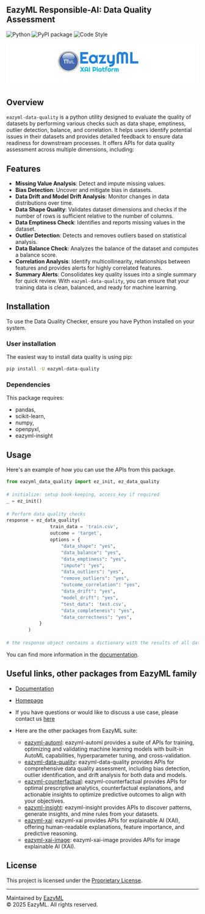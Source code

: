 ## EazyML Responsible-AI: Data Quality Assessment
![Python](https://img.shields.io/badge/python-3.8%20%7C%203.9%20%7C%203.10%20%7C%203.11%20%7C%203.12-blue)  ![PyPI package](https://img.shields.io/badge/pypi%20package-0.0.32-brightgreen) ![Code Style](https://img.shields.io/badge/code%20style-black-black)

![EazyML](https://github.com/EazyML/eazyml-docs/raw/refs/heads/master/EazyML_logo.png)

## Overview
`eazyml-data-quality` is a python utility designed to evaluate the quality of datasets by performing various checks such as data shape, emptiness, outlier detection, balance, and correlation. It helps users identify potential issues in their datasets and provides detailed feedback to ensure data readiness for downstream processes.
It offers APIs for data quality assessment across multiple dimensions, including:

## Features
- **Missing Value Analysis**: Detect and impute missing values.
- **Bias Detection**: Uncover and mitigate bias in datasets.
- **Data Drift and Model Drift Analysis**: Monitor changes in data distributions over time.
- **Data Shape Quality**: Validates dataset dimensions and checks if the number of rows is sufficient relative to the number of columns.
- **Data Emptiness Check**: Identifies and reports missing values in the dataset.
- **Outlier Detection**: Detects and removes outliers based on statistical analysis.
- **Data Balance Check**: Analyzes the balance of the dataset and computes a balance score.
- **Correlation Analysis**: Identify multicollinearity, relationships between features and provides alerts for highly correlated features.
- **Summary Alerts**: Consolidates key quality issues into a single summary for quick review.
With `eazyml-data-quality`, you can ensure that your training data is clean, balanced, and ready for machine learning.

## Installation
To use the Data Quality Checker, ensure you have Python installed on your system.
### User installation
The easiest way to install data quality is using pip:
```bash
pip install -U eazyml-data-quality
```
### Dependencies
This package requires:
- pandas,
- scikit-learn,
- numpy,
- openpyxl,
- eazyml-insight

## Usage
Here's an example of how you can use the APIs from this package.
```python
from eazyml_data_quality import ez_init, ez_data_quality

# initialize: setup book-keeping, access_key if required 
_ = ez_init()

# Perform data quality checks
response = ez_data_quality(
                train_data = 'train.csv',
                outcome = 'target',
                options = {
                    "data_shape": "yes",
                    "data_balance": "yes",
                    "data_emptiness": "yes",
                    "impute": "yes",
                    "data_outliers": "yes",
                    "remove_outliers": "yes",
                    "outcome_correlation": "yes",
                    "data_drift": "yes",
                    "model_drift": "yes",
                    "test_data": 'test.csv',
                    "data_completeness": "yes",
                    "data_correctness": "yes",
            }
        )

# the response object contains a dictionary with the results of all data quality checks, along with the data quality alerts selected by the user.
```
You can find more information in the [documentation](https://eazyml.readthedocs.io/en/latest/packages/eazyml_dq.html).


## Useful links, other packages from EazyML family
- [Documentation](https://docs.eazyml.com)
- [Homepage](https://eazyml.com)
- If you have questions or would like to discuss a use case, please contact us [here](https://eazyml.com/trust-in-ai)
- Here are the other packages from EazyML suite:

    - [eazyml-automl](https://pypi.org/project/eazyml-automl/): eazyml-automl provides a suite of APIs for training, optimizing and validating machine learning models with built-in AutoML capabilities, hyperparameter tuning, and cross-validation.
    - [eazyml-data-quality](https://pypi.org/project/eazyml-data-quality/): eazyml-data-quality provides APIs for comprehensive data quality assessment, including bias detection, outlier identification, and drift analysis for both data and models.
    - [eazyml-counterfactual](https://pypi.org/project/eazyml-counterfactual/): eazyml-counterfactual provides APIs for optimal prescriptive analytics, counterfactual explanations, and actionable insights to optimize predictive outcomes to align with your objectives.
    - [eazyml-insight](https://pypi.org/project/eazyml-insight/): eazyml-insight provides APIs to discover patterns, generate insights, and mine rules from your datasets.
    - [eazyml-xai](https://pypi.org/project/eazyml-xai/): eazyml-xai provides APIs for explainable AI (XAI), offering human-readable explanations, feature importance, and predictive reasoning.
    - [eazyml-xai-image](https://pypi.org/project/eazyml-xai-image/): eazyml-xai-image provides APIs for image explainable AI (XAI).

## License
This project is licensed under the [Proprietary License](https://github.com/EazyML/eazyml-docs/blob/master/LICENSE).

---

Maintained by [EazyML](https://eazyml.com)  
© 2025 EazyML. All rights reserved.
